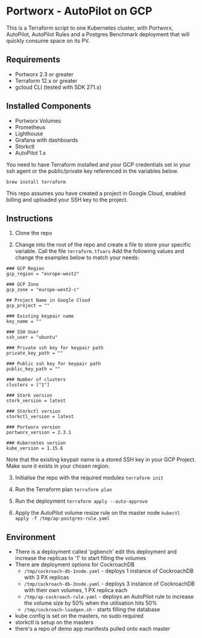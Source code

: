 # Portworx - AutoPilot on GCP
This is a Terraform script to one Kubernetes cluster, with Portworx, AutoPilot, AutoPilot Rules and a Postgres Benchmark deployment that will quickly consume space on its PV.

## Requirements
- Portworx 2.3 or greater
- Terraform 12.x or greater
- gcloud CLI (tested with SDK 271.x)

## Installed Components
- Portworx Volumes
- Prometheus
- Lighthouse
- Grafana with dashboards
- Storkctl
- AutoPilot 1.x

You need to have Terraform installed and your GCP credentials set in your ssh agent or the public/private key referenced in the variables below.

`brew install terraform`

This repo assumes you have created a project in Google Cloud, enabled billing and uploaded your SSH key to the project.

## Instructions
1. Clone the repo

2. Change into the root of the repo and create a file to store your specific variable. Call the file `terraform.tfvars`
Add the following values and change the examples below to match your needs:
```
### GCP Region
gcp_region = "europe-west2"

### GCP Zone
gcp_zone = "europe-west2-c"

## Project Name in Google Cloud
gcp_project = ""

### Existing keypair name
key_name = ""

### SSH User
ssh_user = "ubuntu"

### Private ssh key for keypair path
private_key_path = ""

### Public ssh key for keypair path
public_key_path = ""

### Number of clusters
clusters = ["1"]

### Stork version
stork_version = latest

### Storkctl version
storkctl_version = latest

### Portworx version
portworx_version = 2.3.1

### Kubernetes version
kube_version = 1.15.6
```
Note that the existing keypair name is a stored SSH key in your GCP Project. Make sure it exists in your chosen region.

3. Initialise the repo with the required modules
`terraform init`

4. Run the Terraform plan
`terraform plan`

5. Run the deployment
`terraform apply --auto-approve`

6. Apply the AutoPilot volume resize rule on the master node
`kubectl apply -f /tmp/ap-postgres-rule.yaml`

## Environment
- There is a deployment called 'pgbench' edit this deployment and increase the replicas to '1' to start filling the volumes
- There are deployment options for CockroachDB
    - `/tmp/cockroach-db-1node.yaml` - deploys 1 instance of CockroachDB with 3 PX replicas
    - `/tmp/cockroach-db-3node.yaml` - deploys 3 instance of CockroachDB with their own volumes, 1 PX replica each
    - `/tmp/ap-cockroach-rule.yaml` - deploys an AutoPilot rule to increase the volume size by 50% when the utilisation hits 50%
    - `/tmp/cockroach-loadgen.sh` - starts filling the database
- kube config is set on the masters, no sudo required
- storkctl is setup on the masters
- there's a repo of demo app manifests pulled onto each master
